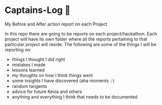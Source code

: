# Captains-Log :rocket:
My Before and After action report on each Project

In this repo there are going to be reports on each project/hackathon. Each project will have its own folder where all the reports pertaining to that particular project will reside. The following are some of the things I will be reporting on:

* things I thought I did right
* mistakes I made
* lessons learned
* my thoughts on how I think things went
* some insights I have discovered (aha moments :bulb:)
* random tangents
* advice for future Kevia and others
* anything and everything I think that needs to be documented
